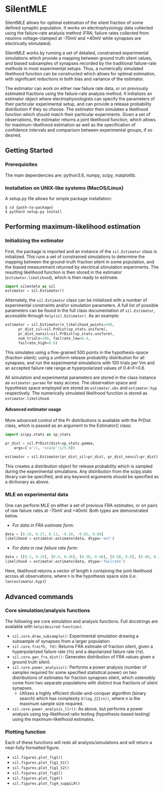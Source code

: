 # SilentMLE

SilentMLE allows for optimal estimation of the silent fraction of some defined
synaptic population. It works on electrophysiology data collected using the
failure-rate analysis method (FRA; failure rates collected from neurons
voltage-clamped at -70mV and +40mV while synapses are electrically stimulated).

SilentMLE works by running a set of detailed, constrained experimental simulations
which provide a mapping between ground truth silent values, and biased subsamples
of synapses recorded by the traditional failure-rate methods in most experimental
setups. Thus, a numerically simulated likelihood function can be constructed which
allows for optimal estimation, with significant reductions in both bias and
variance of the estimator.

The estimator can work on either raw failure rate data, or on previously estimated
fractions using the failure-rate analysis method. It initializes an estimator
object where electrophysiologists can specify the parameters of their particular
experimental setup, and can provide a release probability distribution if they so
choose. The estimator then simulates a likelihood function which should match
their particular experiments. Given a set of observations, the estimator returns
a joint likelihood function, which allows for maximum-likelihood estimation as
well as the specification of confidence intervals and comparison between
experimental groups, if so desired.

## Getting Started

### Prerequisites
The main dependencies are: python3.6, numpy, scipy, matplotlib.

### Installation on UNIX-like systems (MacOS/Linux)

A setup.py file allows for simple package installation:
```
$ cd {path-to-package}
$ python3 setup.py install
```

## Performing maximum-likelihood estimation

### Initializing the estimator
First, the package is imported and an instance of the `sil.Estimator` class
is initialized. This runs a set of constrained simulations to determine the
mapping between the ground-truth fraction silent in some population, and the
biased measurement returned by electrical stimulation experiments. The
resulting likelihood function is then stored in the estimator
(`estimator.likelihood`), which is then ready to estimate.

```python
import silentmle as sil
estimator = sil.Estimator()
```

Alternately, the `sil.Estimator` class can be initialized with a number of
experimental constraints and/or simulation parameters. A full list of
possible parameters can be found in the full class documentation of
`sil.Estimator`, accessible through `help(sil.Estimator)`. As an example:
```python
estimator = sil.Estimator(n_likelihood_points=500,
      pr_dist_sil=sil.PrDist(sp_stats.uniform),
	  pr_dist_nonsil=sil.PrDist(sp_stats.uniform),
	  num_trials=100, failrate_low=0.4,
      failrate_high=0.6)
```

This simulates using a fine-grained 500 points in the hypothesis-space
(fraction silent); using a uniform release probability distribution for all
synapses; and run the experimental simulations with 100 trials per Vm and an
accepted failure rate range at hyperpolarized values of 0.4<F<0.6.

All simulation and experimental parameters are stored in the class instance
as `estimator.params` for easy access. The observation space and hypothesis
space employed are stored as `estimator.obs` and `estimator.hyp` respectively.
The numerically simulated likelihood function is stored as `estimator.likelihood`.

#### Advanced estimator usage
More advanced control of the Pr distributions is available with the
PrDist class, which is passed as an argument to the Estimator() class:
```python
import scipy.stats as sp_stats

pr_dist = sil.PrDist(dist=sp_stats.gamma,
	args={'a':1, 'scale':1/5.8})
	
estimator = sil.Estimator(pr_dist_sil=pr_dist, pr_dist_nonsil=pr_dist)
```
This creates a distribution object for release probability which is sampled
during the experimental simulations. Any distribution from the scipy.stats
library can be specified, and any keyword arguments should be specified as
a dictionary as above.

### MLE on experimental data
One can perform MLE on either a set of previous FRA estimates, or on pairs
of raw failure rates at -70mV and +40mV. Both types are demonstrated below.

- *For data in FRA estimate form:*
```python
data = [0.18, 0.27, 0.11, -0.10, -0.02, 0.08]
likelihood = estimator.estimate(data, dtype='est')
```

- *For data in raw failure rate form:*
```python
data = [[0.2, 0.18], [0.4, 0.36], [0.38, 0.48], [0.58, 0.6], [0.46, 0.31]]
likelihood = estimator.estimate(data, dtype='failrate')
```

Here, likelihood returns a vector of length `h` containing the joint
likelihood across all observations, where `h` is the hypothesis space
size (i.e. `len(estimator.hyp)`)

## Advanced commands

### Core simulation/analysis functions
The following are core simulation and analysis functions. Full
docstrings are available with `help(desired-function)`.

- `sil.core.draw_subsample()`: Experimental simulation drawing a subsample
of synapses from a larger population
- `sil.core.fra(fh, fd)`: Returns FRA estimate of fraction silent, given
a hyperpolarized failure rate (`fh`) and a depolarized failure rate (`fd`).
- `sil.core.gen_fra_dist()`: Generates distribution of FRA values given a 
ground truth silent.
- `sil.core.power_analysis()`: Performs a power analysis (number of samples
required for some specified statistical power) on two distributions
of estimates for fraction synapses silent, which ostensibly come from two
separate populations with distinct true fractions of silent synapses.
  - Utilizes a highly efficient divide-and-conquer algorithm
  (binary search) which has complexity `O(log_{2}(n))`, where n is
  the maximum sample size required.
- `sil.core.power_analysis_llr()`: As above, but performs a power analysis
using log-likelihood ratio testing (hypothesis-based testing) using the
maximum-likelihood estimates.

### Plotting function
Each of these functions will redo all analysis/simulations and will return a
near-fully formatted figure.

- `sil.figures.plot_fig1()`
- `sil.figures.plot_fig1_S1()`
- `sil.figures.plot_fig1_S2()`
- `sil.figures.plot_fig2()`
- `sil.figures.plot_fig4()`
- `sil.figures.plot_fig4_suppLLR()`

